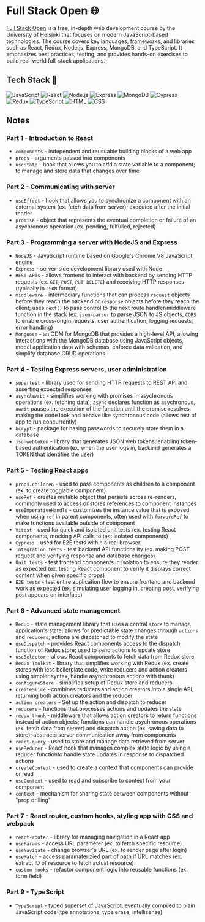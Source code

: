 # Full Stack Open 🌐

[Full Stack Open](https://fullstackopen.com/en/) is a free, in-depth web development course by the University of Helsinki that focuses on modern JavaScript-based technologies. The course covers key languages, frameworks, and libraries such as React, Redux, Node.js, Express, MongoDB, and TypeScript. It emphasizes best practices, testing, and provides hands-on exercises to build real-world full-stack applications.

## Tech Stack 🥞

![JavaScript](https://img.shields.io/badge/JavaScript-F7DF1E?style=for-the-badge&logo=javascript&logoColor=black)
![React](https://img.shields.io/badge/React-20232A?style=for-the-badge&logo=react&logoColor=61DAFB)
![Node.js](https://img.shields.io/badge/Node.js-339933?style=for-the-badge&logo=node.js&logoColor=white)
![Express](https://img.shields.io/badge/Express-000000?style=for-the-badge&logo=express&logoColor=white)
![MongoDB](https://img.shields.io/badge/MongoDB-47A248?style=for-the-badge&logo=mongodb&logoColor=white)
![Cypress](https://img.shields.io/badge/Cypress-17202C?style=for-the-badge&logo=cypress&logoColor=white)
![Redux](https://img.shields.io/badge/Redux-764ABC?style=for-the-badge&logo=redux&logoColor=white)
![TypeScript](https://img.shields.io/badge/TypeScript-3178C6?style=for-the-badge&logo=typescript&logoColor=white)
![HTML](https://img.shields.io/badge/HTML5-E34F26?style=for-the-badge&logo=html5&logoColor=white)
![CSS](https://img.shields.io/badge/CSS3-1572B6?style=for-the-badge&logo=css3&logoColor=white)

## Notes

### Part 1 - Introduction to React

- `components` - independent and reusuable building blocks of a web app
- `props` - arguments passed into components
- `useState` - hook that allows you to add a state variable to a component; to manage and store data that changes over time

### Part 2 - Communicating with server

- `useEffect` - hook that allows you to synchronize a component with an external system (ex. fetch data from server); executed after the initial render
- `promise` - object that represents the eventual completion or failure of an asychronous operation (ex. pending, fulfulled, rejected)

### Part 3 - Programming a server with NodeJS and Express

- `NodeJS` - JavaScript runtime based on Google's Chrome V8 JavaScript engine
- `Express` - server-side development library used with Node
- `REST APIs` - allows frontend to interact with backend by sending HTTP requests (ex. `GET`, `POST`, `PUT`, `DELETE`) and receiving HTTP responses (typically in `JSON` format)
- `middleware` - intermediary functions that can process `request` objects before they reach the backend or `response` objects before they reach the client; uses `next()` to pass control to the next route handler/middleware function in the stack (ex. `json-parser` to parse JSON to JS objects, `CORS` to enable cross-origin requests, user authentication, logging requests, error handling)
- `Mongoose` - an ODM for MongoDB that provides a high-level API, allowing interactions with the MongoDB database using JavaScript objects, model application data with schemas, enforce data validation, and simplify database CRUD operations

### Part 4 - Testing Express servers, user administration

- `supertest` - library used for sending HTTP requests to REST API and asserting expected responses
- `async`/`await` - simplifies working with promises in asychronous operations (ex. fetching data); `async` declares function as asychronous, `await` pauses the execution of the function until the promise resolves, making the code look and behave like synchronous code (allows rest of app to run concurrently)
- `bcrypt` - package for hasing passwords to securely store them in a database
- `jsonwebtoken` - library that generates JSON web tokens, enabling token-based authentication (ex. when the user logs in, backend generates a TOKEN that identifies the user)

### Part 5 - Testing React apps

- `props.children` - used to pass components as children to a component (ex. to create togglable component)
- `useRef` - creates mutable object that persists across re-renders, commonly used to access or stores references to component instances
- `useImperativeHandle` - customizes the instance value that is exposed when using `ref` in parent components, often used with `forwardRef` to make functions available outside of component
- `Vitest` - used for quick and isolated unit tests (ex. testing React components, mocking API calls to test isolated components)
- `Cypress` - used for E2E tests within a real browser
- `Integration tests` - test backend API functionality (ex. making POST request and verifying response and database changes)
- `Unit tests` - test frontend components in isolation to ensure they render as expected (ex. testing React component to verify it displays correct content when given specific props)
- `E2E tests` - test entire application flow to ensure frontend and backend work as expected (ex. simulating user logging in, creating post, verifying post appears on interface)

### Part 6 - Advanced state management

- `Redux` - state management library that uses a central `store` to manage application's state; allows for predictable state changes through `actions` and `reducers`; actions are dispatched to modify the state
- `useDispatch` - provides React components access to the dispatch function of Redux store; used to send actions to update store
- `useSelector` - allows React components to fetch data from Redux store
- `Redux Toolkit` - library that simplifies working with Redux (ex. create stores with less boilerplate code, write reducers and action creators using simpler syntax, handle asynchronous actions with thunk)
- `configureStore` - simplifies setup of Redux store and reducers
- `createSlice` - combines reducers and action creators into a single API, returning both action creators and the reducer
- `action creators` - Set up the action and dispatch to reducer
- `reducers` - functions that processes actions and updates the state
- `redux-thunk` - middleware that allows action creators to return functions instead of action objects; functions can handle asychronous operations (ex. fetch data from server) and dispatch action (ex. saving data to store); abstracts server communication away from components
- `react-query` - used to store and manage data retrieved from server
- `useReducer` - React hook that manages complex state logic by using a reducer functionto handle state updates in response to dispatched actions
- `createContext` - used to create a context that components can provide or read
- `useContext` - used to read and subscribe to context from your component
- `context` - mechanism for sharing state between components without "prop drilling"

### Part 7 - React router, custom hooks, styling app with CSS and webpack

- `react-router` - library for managing navigation in a React app
- `useParams` - access URL parameter (ex. to fetch specific resource)
- `useNavigate` - change browser's URL (ex. to render page after login)
- `useMatch` - access paramaterizied part of path if URL matches (ex. extract ID of resource to fetch actual resource)
- `custom hooks` - refactor component logic into reusable functions (ex. form field)

### Part 9 - TypeScript

- `TypeScript` - typed superset of JavaScript, eventually compiled to plain JavaScript code (tpe annotations, type erase, intellisense)
